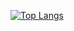[![Top Langs](https://github-readme-stats.vercel.app/api/top-langs/?username=Hihishi&layout=compact)](https://github.com/Hihoshi/github-readme-stats)
